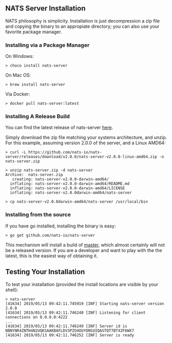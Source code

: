 ## NATS Server Installation

NATS philosophy is simplicity. Installation is just decompression a zip file and copying the binary to an appropiate directory; you can also use your favorite package manager.

### Installing via a Package Manager

On Windows:
```
> choco install nats-server
```

On Mac OS:
```
> brew install nats-server
```

Via Docker:
```
> docker pull nats-server:latest
```

### Installing A Release Build

You can find the latest release of nats-server [here](https://github.com/nats-io/nats-server/releases/latest).

Simply download the zip file matching your systems architecture, and unzip. For this example, assuming version 2.0.0 of the server, and a Linux AMD64:

```
> curl -L https://github.com/nats-io/nats-server/releases/download/v2.0.0/nats-server-v2.0.0-linux-amd64.zip -o nats-server.zip

> unzip nats-server.zip -d nats-server
Archive:  nats-server.zip
   creating: nats-server-v2.0.0-darwin-amd64/
  inflating: nats-server-v2.0.0-darwin-amd64/README.md
  inflating: nats-server-v2.0.0-darwin-amd64/LICENSE
  inflating: nats-server-v2.0.0darwin-amd64/nats-server

> cp nats-server-v2.0.0darwin-amd64/nats-server /usr/local/bin

```

### Installing from the source

If you have go installed, installing the binary is easy:

```
> go get github.com/nats-io/nats-server
```

This mechanism will install a build of [master](https://github.com/nats-io/nats-server), which almost certainly will not be a released version. If you are a developer and want to play with the the latest, this is the easiest way of obtaining it. 


## Testing Your Installation

To test your installation (provided the install locations are visible by your shell):

```
> nats-server
[41634] 2019/05/13 09:42:11.745919 [INF] Starting nats-server version 2.0.0
[41634] 2019/05/13 09:42:11.746240 [INF] Listening for client connections on 0.0.0.0:4222
...
[41634] 2019/05/13 09:42:11.746249 [INF] Server id is NBNYNR4ZNTH4N2UQKSAAKBAFLDV3PZO4OUYONSUIQASTQT7BT4ZF6WX7
[41634] 2019/05/13 09:42:11.746252 [INF] Server is ready
```